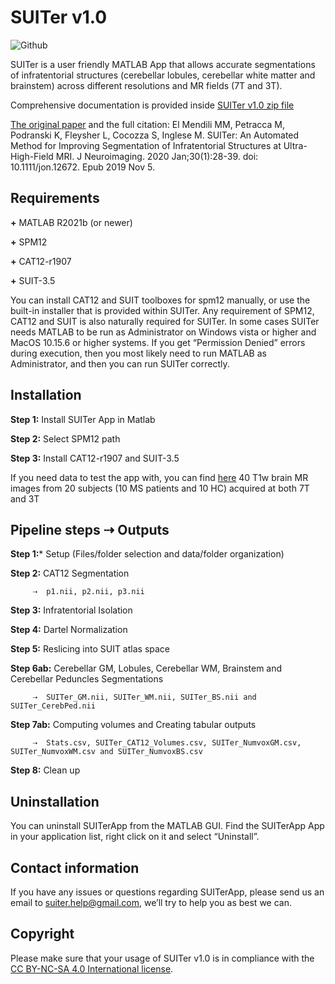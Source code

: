 # SUITer v1.0


![Github](https://user-images.githubusercontent.com/83271085/208666444-ee273897-7b59-4840-946c-965893d3bf6e.png)



SUITer is a user friendly MATLAB App that allows accurate segmentations of infratentorial structures (cerebellar lobules, cerebellar white matter and brainstem) across different resolutions and MR fields (7T and 3T).

Comprehensive documentation is provided inside [SUITer v1.0 zip file](https://drive.google.com/file/d/19GEJEMoyqOTtReBpA76qo4oTn6WC_jiz/view?usp=share_link)

[The original paper](https://onlinelibrary.wiley.com/doi/10.1111/jon.12672) and the full citation:
El Mendili MM, Petracca M, Podranski K, Fleysher L, Cocozza S, Inglese M. SUITer: An Automated Method for Improving Segmentation of Infratentorial Structures at Ultra-High-Field MRI. J Neuroimaging. 2020 Jan;30(1):28-39. doi: 10.1111/jon.12672. Epub 2019 Nov 5.



## Requirements

**+**	MATLAB R2021b (or newer) 

**+**	SPM12

**+**	CAT12-r1907

**+**	SUIT-3.5

You can install CAT12 and SUIT toolboxes for spm12 manually, or use the built-in installer that is provided within SUITer.
Any requirement of SPM12, CAT12 and SUIT is also naturally required for SUITer.
In some cases SUITer needs MATLAB to be run as Administrator on Windows vista or higher and MacOS 10.15.6 or higher systems. If you get “Permission Denied” errors during execution, then you most likely need to run MATLAB as Administrator, and then you can run SUITer correctly.




## Installation

**Step 1:** Install SUITer App in Matlab

**Step 2:** Select SPM12 path

**Step 3:** Install CAT12-r1907 and SUIT-3.5

If you need data to test the app with, you can find [here](https://figshare.com/articles/media/SUITer_An_Automated_Method_for_Improving_Segmentation_of_Infratentorial_Structures_at_Ultra-High-Field_MRI/21162487) 40 T1w brain MR images from 20 subjects (10 MS patients and 10 HC) acquired at both 7T and 3T 



## Pipeline steps ⇢ Outputs
**Step 1:*** Setup (Files/folder selection and data/folder organization) 

**Step 2:** CAT12 Segmentation  
         
         ⇢  p1.nii, p2.nii, p3.nii

**Step 3:** Infratentorial Isolation

**Step 4:** Dartel Normalization

**Step 5:** Reslicing into SUIT atlas space 

**Step 6ab:** Cerebellar GM, Lobules, Cerebellar WM, Brainstem and Cerebellar Peduncles Segmentations  
           
         ⇢  SUITer_GM.nii, SUITer_WM.nii, SUITer_BS.nii and SUITer_CerebPed.nii

**Step 7ab:** Computing volumes and Creating tabular outputs  
           
         ⇢  Stats.csv, SUITer_CAT12_Volumes.csv, SUITer_NumvoxGM.csv, SUITer_NumvoxWM.csv and SUITer_NumvoxBS.csv 

**Step 8:** Clean up



## Uninstallation

You can uninstall SUITerApp from the MATLAB GUI. Find the SUITerApp App in your application list, right click on it and select “Uninstall”.



## Contact information
If you have any issues or questions regarding SUITerApp, please send us an email to suiter.help@gmail.com, we’ll try to help you as best we can.

## Copyright
Please make sure that your usage of SUITer v1.0 is in compliance with the [CC BY-NC-SA 4.0 International license](https://creativecommons.org/licenses/by-nc-sa/4.0/legalcode).
